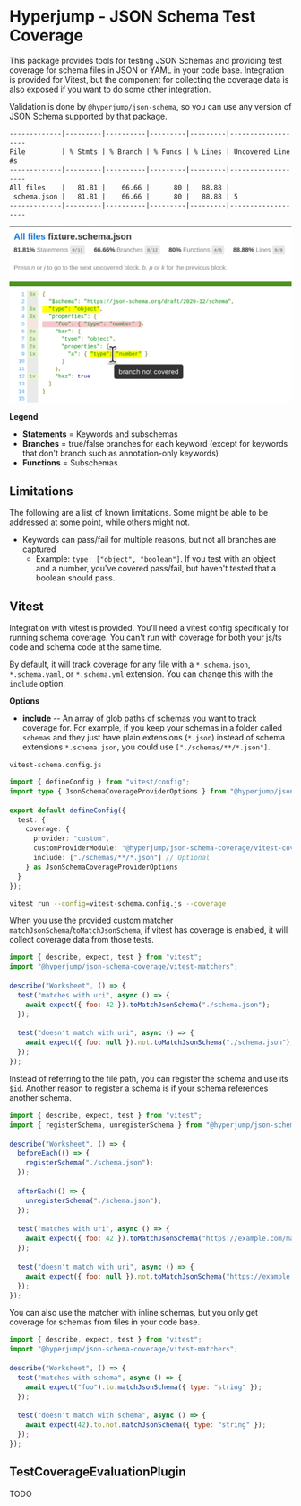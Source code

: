 # Hyperjump - JSON Schema Test Coverage

This package provides tools for testing JSON Schemas and providing test coverage
for schema files in JSON or YAML in your code base. Integration is provided for
Vitest, but the component for collecting the coverage data is also exposed if
you want to do some other integration.

Validation is done by `@hyperjump/json-schema`, so you can use any version of
JSON Schema supported by that package.

```
-------------|---------|----------|---------|---------|-------------------
File         | % Stmts | % Branch | % Funcs | % Lines | Uncovered Line #s 
-------------|---------|----------|---------|---------|-------------------
All files    |   81.81 |    66.66 |      80 |   88.88 |                   
 schema.json |   81.81 |    66.66 |      80 |   88.88 | 5                 
-------------|---------|----------|---------|---------|-------------------
```

![HTML coverage example](coverage.png)

**Legend**
- **Statements** = Keywords and subschemas
- **Branches** = true/false branches for each keyword (except for keywords that
  don't branch such as annotation-only keywords)
- **Functions** = Subschemas

## Limitations

The following are a list of known limitations. Some might be able to be
addressed at some point, while others might not.

- Keywords can pass/fail for multiple reasons, but not all branches are captured
  - Example: `type: ["object", "boolean"]`. If you test with an object and a
    number, you've covered pass/fail, but haven't tested that a boolean should
    pass.

## Vitest

Integration with vitest is provided. You'll need a vitest config specifically
for running schema coverage. You can't run with coverage for both your js/ts
code and schema code at the same time.

By default, it will track coverage for any file with a `*.schema.json`,
`*.schema.yaml`, or `*.schema.yml` extension. You can change this with the
`include` option.

**Options**

- **include** -- An array of glob paths of schemas you want to track coverage
  for. For example, if you keep your schemas in a folder called `schemas` and
they just have plain extensions (`*.json`) instead of schema extensions
`*.schema.json`, you could use `["./schemas/**/*.json"]`.

`vitest-schema.config.js`
```TypeScript
import { defineConfig } from "vitest/config";
import type { JsonSchemaCoverageProviderOptions } from "@hyperjump/json-schema-coverage/vitest-coverage-provider";

export default defineConfig({
  test: {
    coverage: {
      provider: "custom",
      customProviderModule: "@hyperjump/json-schema-coverage/vitest-coverage-provider",
      include: ["./schemas/**/*.json"] // Optional
    } as JsonSchemaCoverageProviderOptions
  }
});
```

```bash
vitest run --config=vitest-schema.config.js --coverage
```

When you use the provided custom matcher `matchJsonSchema`/`toMatchJsonSchema`,
if vitest has coverage is enabled, it will collect coverage data from those
tests.

```JavaScript
import { describe, expect, test } from "vitest";
import "@hyperjump/json-schema-coverage/vitest-matchers";

describe("Worksheet", () => {
  test("matches with uri", async () => {
    await expect({ foo: 42 }).toMatchJsonSchema("./schema.json");
  });

  test("doesn't match with uri", async () => {
    await expect({ foo: null }).not.toMatchJsonSchema("./schema.json");
  });
});
```

Instead of referring to the file path, you can register the schema and use its
`$id`. Another reason to register a schema is if your schema references another
schema.

```JavaScript
import { describe, expect, test } from "vitest";
import { registerSchema, unregisterSchema } from "@hyperjump/json-schema-coverage/vitest-matchers";

describe("Worksheet", () => {
  beforeEach(() => {
    registerSchema("./schema.json");
  });

  afterEach(() => {
    unregisterSchema("./schema.json");
  });

  test("matches with uri", async () => {
    await expect({ foo: 42 }).toMatchJsonSchema("https://example.com/main");
  });

  test("doesn't match with uri", async () => {
    await expect({ foo: null }).not.toMatchJsonSchema("https://example.com/main");
  });
});
```

You can also use the matcher with inline schemas, but you only get coverage for
schemas from files in your code base.

```JavaScript
import { describe, expect, test } from "vitest";
import "@hyperjump/json-schema-coverage/vitest-matchers";

describe("Worksheet", () => {
  test("matches with schema", async () => {
    await expect("foo").to.matchJsonSchema({ type: "string" });
  });

  test("doesn't match with schema", async () => {
    await expect(42).to.not.matchJsonSchema({ type: "string" });
  });
});
```

## TestCoverageEvaluationPlugin

TODO
